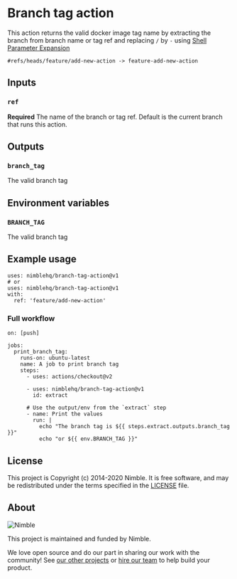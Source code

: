 # Branch tag action

This action returns the valid docker image tag name by extracting the branch from branch name or tag ref and replacing `/` by `-` using [Shell Parameter Expansion](https://www.gnu.org/software/bash/manual/html_node/Shell-Parameter-Expansion.html)

```
#refs/heads/feature/add-new-action -> feature-add-new-action
```

## Inputs

### `ref`

**Required** The name of the branch or tag ref.
Default is the current branch that runs this action.

## Outputs

### `branch_tag`

The valid branch tag

## Environment variables

### `BRANCH_TAG`

The valid branch tag

## Example usage

```
uses: nimblehq/branch-tag-action@v1
# or
uses: nimblehq/branch-tag-action@v1
with:
  ref: 'feature/add-new-action'
```

### Full workflow

```
on: [push]

jobs:
  print_branch_tag:
    runs-on: ubuntu-latest
    name: A job to print branch tag
    steps:
      - uses: actions/checkout@v2

      - uses: nimblehq/branch-tag-action@v1
        id: extract

      # Use the output/env from the `extract` step
      - name: Print the values
        run: |
          echo "The branch tag is ${{ steps.extract.outputs.branch_tag }}"
          echo "or ${{ env.BRANCH_TAG }}"
```

## License

This project is Copyright (c) 2014-2020 Nimble. It is free software,
and may be redistributed under the terms specified in the [LICENSE] file.

[LICENSE]: /LICENSE

## About

![Nimble](https://assets.nimblehq.co/logo/dark/logo-dark-text-160.png)

This project is maintained and funded by Nimble.

We love open source and do our part in sharing our work with the community!
See [our other projects][community] or [hire our team][hire] to help build your product.

[community]: https://github.com/nimblehq
[hire]: https://nimblehq.co/
